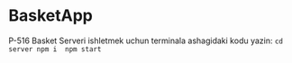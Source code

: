 # BasketApp
P-516 Basket
Serveri ishletmek uchun terminala ashagidaki kodu yazin:
`cd server
npm i 
npm start 
`
